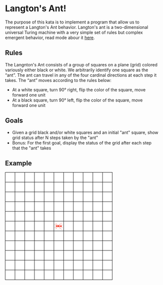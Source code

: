 # Langton's Ant!

The purpose of this kata is to implement a program that allow us to represent a Langton's Ant behavior. Langton's ant is a two-dimensional universal Turing machine with a very simple set of rules but complex emergent behavior, read mode abour it [here](https://en.wikipedia.org/wiki/Langton%27s_ant).

## Rules
The Langnton's Ant consists of a group of squares on a plane (grid) colored variously either black or white. We arbitrarily identify one square as the “ant”. The ant can travel in any of the four cardinal directions at each step it takes. The “ant” moves according to the rules below:

- At a white square, turn 90° right, flip the color of the square, move forward one unit
- At a black square, turn 90° left, flip the color of the square, move forward one unit

## Goals
- Given a grid black and/or white squares and an initial "ant" square, show grid status after N steps taken by the "ant"
- Bonus: For the first goal, display the status of the grid after each step that the "ant" takes

## Example
 ![](./langtons-ant-animated.gif)